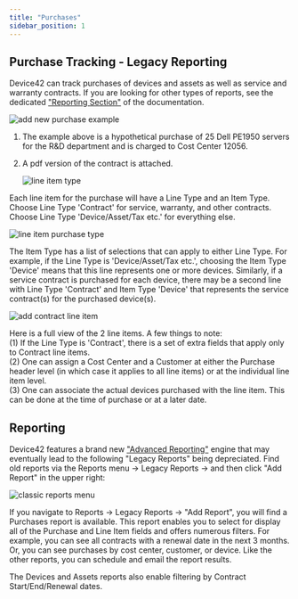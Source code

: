 ```yaml
---
title: "Purchases"
sidebar_position: 1
---
```


## Purchase Tracking - Legacy Reporting

Device42 can track purchases of devices and assets as well as service and warranty contracts. If you are looking for other types of reports, see the dedicated ["Reporting Section"](/reports/creating-reports/) of the documentation.

![add new purchase example](/assets/images/add_purchase_25_dell2950_HL.png)

1. The example above is a hypothetical purchase of 25 Dell PE1950 servers for the R&D department and is charged to Cost Center 12056.
2. A pdf version of the contract is attached.
    
    ![line item type](/assets/images/line_item_type.png)

Each line item for the purchase will have a Line Type and an Item Type. Choose Line Type 'Contract' for service, warranty, and other contracts. Choose Line Type 'Device/Asset/Tax etc.' for everything else.

![line item purchase type](/assets/images/item_type_menu-line_item.png)

The Item Type has a list of selections that can apply to either Line Type. For example, if the Line Type is 'Device/Asset/Tax etc.', choosing the Item Type 'Device' means that this line represents one or more devices. Similarly, if a service contract is purchased for each device, there may be a second line with Line Type 'Contract' and Item Type 'Device' that represents the service contract(s) for the purchased device(s).

![add contract line item](/assets/images/add_contract_line_item_HL.png)

Here is a full view of the 2 line items. A few things to note:  
(1) If the Line Type is 'Contract', there is a set of extra fields that apply only to Contract line items.  
(2) One can assign a Cost Center and a Customer at either the Purchase header level (in which case it applies to all line items) or at the individual line item level.  
(3) One can associate the actual devices purchased with the line item. This can be done at the time of purchase or at a later date.

## Reporting

Device42 features a brand new ["Advanced Reporting"](/reports/creating-reports/) engine that may eventually lead to the following "Legacy Reports" being depreciated. Find old reports via the Reports menu → Legacy Reports → and then click "Add Report" in the upper right:

![classic reports menu](/assets/images/classic_reporting_menu_purchases.png)

If you navigate to Reports → Legacy Reports → "Add Report", you will find a Purchases report is available. This report enables you to select for display all of the Purchase and Line Item fields and offers numerous filters. For example, you can see all contracts with a renewal date in the next 3 months. Or, you can see purchases by cost center, customer, or device. Like the other reports, you can schedule and email the report results.

The Devices and Assets reports also enable filtering by Contract Start/End/Renewal dates.
